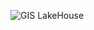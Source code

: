 ![GIS LakeHouse](https://lucid.app/publicSegments/view/23d4d6ac-97e9-49f7-9346-5a163c502d68/image.png)
